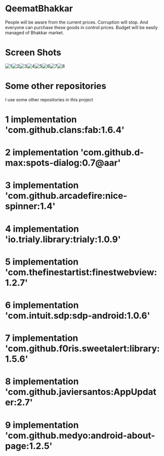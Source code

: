 # QeematBhakkar
People will be aware from the current prices. Corruption will stop. And everyone can purchase these goods in control prices. Budget will be easily managed of Bhakkar market.

# Screen Shots

![1](https://user-images.githubusercontent.com/35604864/57348152-839daa00-716e-11e9-9c84-1e29d4af9ce3.png)![2](https://user-images.githubusercontent.com/35604864/57348153-84364080-716e-11e9-871d-f853419189f1.png)![3](https://user-images.githubusercontent.com/35604864/57348154-84364080-716e-11e9-8e07-ea85629d9447.png)![4](https://user-images.githubusercontent.com/35604864/57348155-84364080-716e-11e9-9671-e9c9298201dd.png)![5](https://user-images.githubusercontent.com/35604864/57348156-84ced700-716e-11e9-9aee-f6f396e44157.png)![6](https://user-images.githubusercontent.com/35604864/57348157-84ced700-716e-11e9-94b1-0bc69499b8a4.png)![7](https://user-images.githubusercontent.com/35604864/57348158-85676d80-716e-11e9-899a-f618d5150cee.png)![8](https://user-images.githubusercontent.com/35604864/57348161-86000400-716e-11e9-9f6e-ca6bc8cad312.png)

# Some other repositories

I use some other repositories in this project


# 1    implementation 'com.github.clans:fab:1.6.4'
# 2    implementation 'com.github.d-max:spots-dialog:0.7@aar'
# 3    implementation 'com.github.arcadefire:nice-spinner:1.4'
# 4    implementation 'io.trialy.library:trialy:1.0.9'
# 5    implementation 'com.thefinestartist:finestwebview:1.2.7'
# 6    implementation 'com.intuit.sdp:sdp-android:1.0.6'
# 7    implementation 'com.github.f0ris.sweetalert:library:1.5.6'
# 8    implementation 'com.github.javiersantos:AppUpdater:2.7'
# 9    implementation 'com.github.medyo:android-about-page:1.2.5'
